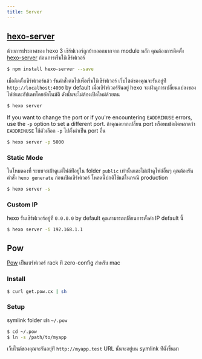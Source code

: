 ```yaml
---
title: Server
---
```

## [hexo-server]

ด้วยการประกาศของ hexo 3   เซิร์ฟเวอร์ถูกย้ายออกมากจาก module หลัก คุณต้องการติดตั้ง [hexo-server] ก่อนการเริ่มใช้เซิร์ฟเวอร์

``` bash
$ npm install hexo-server --save
```

เมื่อติดตั้งเซิร์ฟเวอร์แล้ว รันคำสั่งต่อไปเพื่อเริ่มใช้เซิร์ฟเวอร์
เว็บไซต์ของคุณจะรันอยู่ท่ี `http://localhost:4000` by default
เมื่อเซิร์ฟเวอร์รันอยู่ hexo จะเฝ้าดูการเปลี่ยนแปลงของไฟล์และอัปเดทโดยอัตโนมัติ ดังนั้นจะไม่ต้องเปิดใหม่ด้วยตน

``` bash
$ hexo server
```

If you want to change the port or if you're encountering `EADDRINUSE` errors, use the `-p` option to set a different port.
ถ้าคุณอยากเปลี่ยน port หรือพบข้อผิดพลาดว่า `EADDRINUSE` ใช้ตัวเลือก `-p` ไปตั้งค่าเป็น port อื่น

``` bash
$ hexo server -p 5000
```

### Static Mode

ในโหมดคงที่  ระบบจะเฝ้าดูแต่ไฟล์ท่ีอยู่ใน folder `public` 
เท่านั้นและไม่เฝ้าดูไฟล์อื่นๆ คุณต้องรันคำสั่ง `hexo generate` 
ก่อนเปิดเซิร์ฟเวอร์ โหลดนี้ปกติใช้แต่ในกรณี production

``` bash
$ hexo server -s
```

### Custom IP

hexo รันเซิร์ฟเวอร์อยู่ท่ี `0.0.0.0` by default คุณสามารถเปลียนการตั้งค่า IP default นี้

``` bash
$ hexo server -i 192.168.1.1
```

## Pow

[Pow] เป็นเซร์ฟเวอร์ rack ท่ี zero-config สำหรับ mac

### Install

``` bash
$ curl get.pow.cx | sh
```

### Setup

symlink folder เข้า `~/.pow`

``` bash
$ cd ~/.pow
$ ln -s /path/to/myapp
```

เว็บไซต์ของคุณจะรันอยุ่ท่ี `http://myapp.test` URL นั้นจะอยู่บน symlink 
ท่ีตั้งขึ้นมา

[hexo-server]: https://github.com/hexojs/hexo-server
[Pow]: http://pow.cx/
